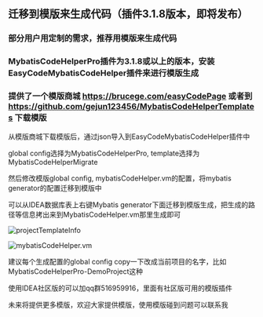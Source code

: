 ## 迁移到模版来生成代码（插件3.1.8版本，即将发布）

### 部分用户用定制的需求，推荐用模版来生成代码

### MybatisCodeHelperPro插件为3.1.8或以上的版本，安装EasyCodeMybatisCodeHelper插件来进行模版生成

### 提供了一个模版商城 https://brucege.com/easyCodePage 或者到 https://github.com/gejun123456/MybatisCodeHelperTemplates 下载模版

从模版商城下载模版后，通过json导入到EasyCodeMybatisCodeHelper插件中  

global config选择为MybatisCodeHelperPro, template选择为MybatisCodeHelperMigrate

然后修改模版global config, mybatisCodeHelper.vm的配置，将mybatis generator的配置迁移到模版中

可以从IDEA数据库表上右键Mybatis generator下面迁移到模版生成，把生成的路径等信息拷出来到MybatisCodeHelper.vm那里生成即可  


![projectTemplateInfo](https://images.brucege.com/projectTemplateInfo.png)

![mybatisCodeHelper.vm](https://images.brucege.com/easyCodeMybatisCodeHelperGlobalConfig.png)

建议每个生成配置的global config copy一下改成当前项目的名字，比如MybatisCodeHelperPro-DemoProject这种

使用IDEA社区版的可以加qq群516959916，里面有社区版可用的模版插件

未来将提供更多模版，欢迎大家提供模版，使用模版碰到问题可以联系我


